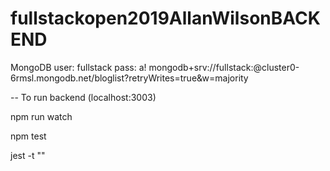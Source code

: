 # fullstackopen2019AllanWilsonBACKEND

MongoDB
user: fullstack
pass: a!
mongodb+srv://fullstack:<password>@cluster0-6rmsl.mongodb.net/bloglist?retryWrites=true&w=majority

-- To run backend (localhost:3003)

npm run watch

npm test

jest -t "<test name>"